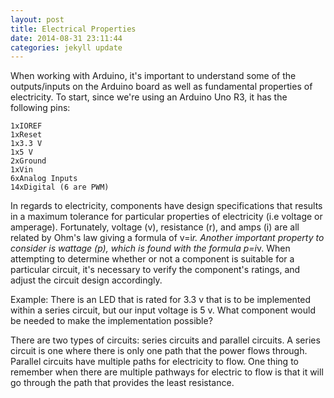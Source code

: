 ```yaml
---
layout: post
title: Electrical Properties
date: 2014-08-31 23:11:44
categories: jekyll update
---
```


When working with Arduino, it's important to understand some of the outputs/inputs on the Arduino board as well as fundamental properties of electricity. To start, since we're using an Arduino Uno R3, it has the following pins:

	1xIOREF
	1xReset
	1x3.3 V
	1x5 V
	2xGround
	1xVin
	6xAnalog Inputs
	14xDigital (6 are PWM)

In regards to electricity, components have design specifications that results in a maximum tolerance for particular properties of electricity (i.e voltage or amperage). Fortunately, voltage (v), resistance (r), and amps (i) are all related by Ohm's law giving a formula of v=i*r. Another important property to consider is wattage (p), which is found with the formula p=i*v. When attempting to determine whether or not a component is suitable for a particular circuit, it's necessary to verify the component's ratings, and adjust the circuit design accordingly.

Example: There is an LED that is rated for 3.3 v that is to be implemented within a series circuit, but our input voltage is 5 v. What component would be needed to make the implementation possible?

There are two types of circuits: series circuits and parallel circuits. A series circuit is one where there is only one path that the power flows through. Parallel circuits have multiple paths for electricity to flow. One thing to remember when there are multiple pathways for electric to flow is that it will go through the path that provides the least resistance.
